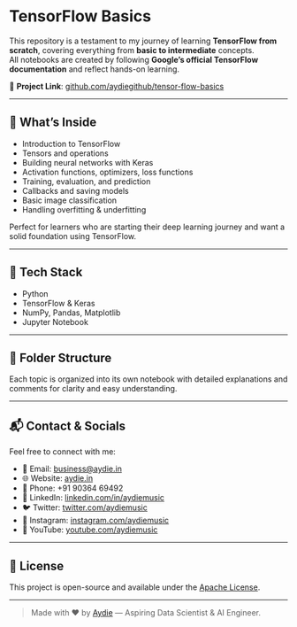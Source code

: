 # TensorFlow Basics

This repository is a testament to my journey of learning **TensorFlow from scratch**, covering everything from **basic to intermediate** concepts.  
All notebooks are created by following **Google’s official TensorFlow documentation** and reflect hands-on learning.

🔗 **Project Link**: [github.com/aydiegithub/tensor-flow-basics](https://github.com/aydiegithub/tensor-flow-basics)

---

## 📘 What’s Inside

- Introduction to TensorFlow
- Tensors and operations
- Building neural networks with Keras
- Activation functions, optimizers, loss functions
- Training, evaluation, and prediction
- Callbacks and saving models
- Basic image classification
- Handling overfitting & underfitting

Perfect for learners who are starting their deep learning journey and want a solid foundation using TensorFlow.

---

## 🚀 Tech Stack

- Python
- TensorFlow & Keras
- NumPy, Pandas, Matplotlib
- Jupyter Notebook

---

## 📂 Folder Structure

Each topic is organized into its own notebook with detailed explanations and comments for clarity and easy understanding.

---

## 📬 Contact & Socials

Feel free to connect with me:

- 📧 Email: [business@aydie.in](mailto:business@aydie.in)
- 🌐 Website: [aydie.in](https://aydie.in)
- 📱 Phone: +91 90364 69492
- 💼 LinkedIn: [linkedin.com/in/aydiemusic](https://linkedin.com/in/aydiemusic)
- 🐦 Twitter: [twitter.com/aydiemusic](https://twitter.com/aydiemusic)
- 📸 Instagram: [instagram.com/aydiemusic](https://instagram.com/aydiemusic)
- 🎵 YouTube: [youtube.com/aydiemusic](https://youtube.com/aydiemusic)

---

## 📌 License

This project is open-source and available under the [Apache License](LICENSE).

---

> Made with ❤️ by [Aydie](https://aydie.in) — Aspiring Data Scientist & AI Engineer.
